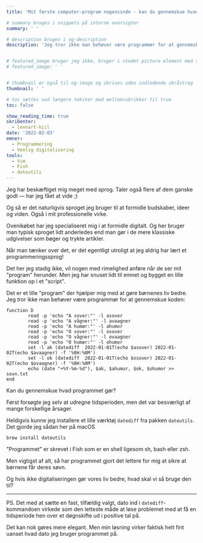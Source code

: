 ```yaml
---
title: 'Mit første computer-program nogensinde - kan du gennemskue hvad det gør?'

# summary bruges i snippets på interne oversigter
summary: ' '

# description bruges i og-description
description: 'Jeg tror ikke man behøver være programmør for at gennemskue koden'


# featured_image bruger jeg ikke, bruger i stedet picture element med skråstreg i indhold
# featured_image: ' '


# thumbnail er også til og-image og skrives uden indledende skråstreg
thumbnail: ' '

# toc sættes ved længere tekster med mellemrubrikker til true
toc: false

show_reading_time: true
skribenter:
  - lennart-kiil
date: '2022-02-03'
emner:
  - Programmering
  - Venlig digitalisering
tools:
  - Vim
  - Fish
  - dateutils
---
```


Jeg har beskæftiget mig meget med sprog. Taler også flere af dem ganske godt — har jeg fået at vide ;)

Og så er det naturligvis sproget jeg bruger til at formidle budskaber, ideer og viden. Også i mit professionelle virke.

Ovenikøbet har jeg specialiseret mig i at formidle digitalt. Og her bruger man typisk sproget lidt anderledes end man gør i de mere klassiske udgivelser som bøger og trykte artikler.

Når man tænker over det, er det egentligt utroligt at jeg aldrig har lært et programmeringssprog!

 

Det her jeg stadig ikke, vil nogen med rimelighed anføre når de ser mit "program" herunder. Men jeg har snuset lidt til emnet og bygget en lille funktion op i et "script".

Det er et lille "program" der hjælper mig med at gøre børnenes liv bedre. Jeg tror ikke man behøver være programmør for at gennemskue koden:


```
function D
        read -p 'echo "A sover:"' -l asover
        read -p 'echo "A vågner:"' -l avaagner
        read -p 'echo "A humør:"' -l ahumor
        read -p 'echo "O sover:"' -l osover
        read -p 'echo "O vågner:"' -l ovaagner
        read -p 'echo "O humør:"' -l ohumor
        set -l ak (datediff  2022-01-01T(echo $asover) 2022-01-02T(echo $avaagner) -f '%0H:%0M')
        set -l ok (datediff  2022-01-01T(echo $osover) 2022-01-02T(echo $ovaagner) -f '%0H:%0M')
        echo (date "+%Y-%m-%d"), $ak, $ahumor, $ok, $ohumor >> sovn.txt
end
```

Kan du gennemskue hvad programmet gør?

Først forsøgte jeg selv at udregne tidsperioden, men det var besværligt af mange forskellige årsager.

Heldigvis kunne jeg installere et lille værktøj `datediff` fra pakken `dateutils`. Det gjorde jeg sådan her på macOS

```
brew install dateutils
```

"Programmet" er skrevet i Fish som er en shell ligesom sh, bash eller zsh.

Men vigtigst af alt, så har programmet gjort det lettere for mig at sikre at børnene får deres søvn.

Og hvis ikke digitaliseringen gør vores liv bedre, hvad skal vi så bruge den til?


---

PS. Det med at sætte en fast, tilfældig valgt, dato ind i `datediff`-kommandoen virkede som den letteste måde at løse problemet med at få en tidsperiode hen over et døgnskifte ud i positive tal på.

Det kan nok gøres mere elegant. Men min løsning virker faktisk helt fint uanset hvad dato jeg bruger programmet på.



